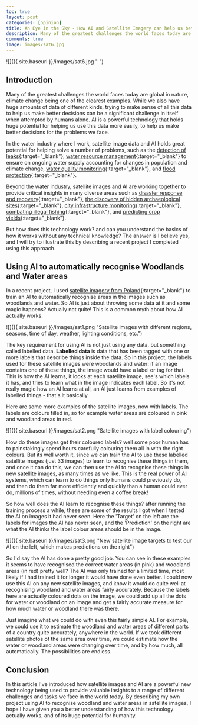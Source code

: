 ```yaml
---
toc: true
layout: post
categories: [opinion]
title: An Eye in the Sky - How AI and Satellite Imagery can help us better understand our changing world
description: Many of the greatest challenges the world faces today are global in nature, AI and satellite images is a powerful technology that holds huge potential for helping us solve many problems we face.
comments: true
image: images/sat6.jpg
---
```


![]({{ site.baseurl }}/images/sat6.jpg " ")

## Introduction

Many of the greatest challenges the world faces today are global in nature, climate change being one of the clearest examples. While we also have huge amounts of data of different kinds, trying to make sense of all this data to help us make better decisions can be a significant challenge in itself when attempted by humans alone. AI is a powerful technology that holds huge potential for helping us use this data more easily, to help us make better decisions for the problems we face.

In the water industry where I work, satellite image data and AI holds great potential for helping solve a number of problems, such as the [detection of leaks](https://earthi.space/press/severn-trent-water-enlists-earth-i-to-identify-and-combat-water-leaks-using-sophisticated-data-analytics-from-satellite-imagery/){:target="_blank"}, [water resource management](https://www.devex.com/news/how-satellite-images-could-improve-water-management-in-africa-96807){:target="_blank"} to ensure on ongoing water supply accounting for changes in population and climate change, [water quality monitoring](https://jncc.gov.uk/media/4681/eo4water_resources_website_final.pdf){:target="_blank"}, and [flood protection](https://reliefweb.int/report/world/fusing-ai-satellite-image-analysis-inform-rapid-response-floods-un-global-pulse){:target="_blank"}.

Beyond the water industry, satellite images and AI are working together to provide critical insights in many diverse areas such as [disaster response and recovery](https://development.asia/insight/how-ai-can-boost-disaster-response-and-recovery){:target="_blank"}, [the discovery of hidden archaeological sites](https://scitechdaily.com/discovering-hidden-archaeological-sites-with-ai-and-satellite-images/){:target="_blank"}, [city infrastructure monitoring](https://development.asia/insight/using-artificial-intelligence-city-infrastructure-monitoring){:target="_blank"}, [combating illegal fishing](https://news.microsoft.com/on-the-issues/2019/06/06/ocean-mind-illegal-fishing/){:target="_blank"}, and [predicting crop yields](https://www.theverge.com/2016/8/4/12369494/descartes-artificial-intelligence-crop-predictions-usda){:target="_blank"}.

But how does this technology work? and can you understand the basics of how it works without any technical knowledge? The answer is I believe yes, and I will try to illustrate this by describing a recent project I completed using this approach.

## Using AI to automatically recognise Woodlands and Water areas

In a recent project, I used [satellite imagery from Poland](https://landcover.ai){:target="_blank"} to train an AI to automatically recognise areas in the images such as woodlands and water. So AI is just about throwing some data at it and some magic happens? Actually not quite! This is a common myth about how AI actually works. 

![]({{ site.baseurl }}/images/sat1.png "Satellite images with different regions, seasons, time of day, weather, lighting conditions, etc.")

The key requirement for using AI is not just using any data, but something called labelled data. **Labelled data** is data that has been tagged with one or more labels that describe things inside the data. So in this project, the labels used for these satellite images were woodlands and water: if an image contains one of these things, the image would have a label or tag for that. This is how the AI learns, it looks at each satellite image, see's which labels it has, and tries to learn what in the image indicates each label. So it's not really magic how an AI learns at all, an AI just learns from examples of labelled things - that's it basically.

Here are some more examples of the satellite images, now with labels. The labels are colours filled in, so for example water areas are coloured in pink and woodland areas in red.

![]({{ site.baseurl }}/images/sat2.png "Satellite images with label colouring")

How do these images get their coloured labels? well some poor human has to painstakingly spend hours carefully colouring them all in with the right colours. But its well worth it, since we can train the AI to use these labelled satellite images (just 33 images) to learn to recognise these things in them, and once it can do this, we can then use the AI to recognise these things in new satellite images, as many times as we like. This is the real power of AI systems, which can learn to do things only humans could previously do, and then do them far more efficiently and quickly than a human could ever do, millions of times, without needing even a coffee break!

So how well does the AI learn to recognise these things? after running the training process a while, these are some of the results I got when I tested the AI on images it had never seen. Here the 'Target' on the left are the labels for images the AI has never seen, and the 'Prediction' on the right are what the AI thinks the label colour areas should be in the image.

![]({{ site.baseurl }}/images/sat3.png "New satellite image targets to test our AI on the left, which makes predictions on the right")

So I'd say the AI has done a pretty good job. You can see in these examples it seems to have recognised the correct water areas (in pink) and woodland areas (in red) pretty well? The AI was only trained for a limited time, most likely if I had trained it for longer it would have done even better. I could now use this AI on any new satellite images, and know it would do quite well at recognising woodland and water areas fairly accurately. Because the labels here are actually coloured dots on the image, we could add up all the dots for water or woodland on an image and get a fairly accurate measure for how much water or woodland there was there.

Just imagine what we could do with even this fairly simple AI. For example, we could use it to estimate the woodland and water areas of different parts of a country quite accurately, anywhere in the world. If we took different satellite photos of the same area over time, we could estimate how the water or woodland areas were changing over time, and by how much, all automatically. The possibilities are endless.

## Conclusion

In this article I've introduced how satellite images and AI are a powerful new technology being used to provide valuable insights to a range of different challenges and tasks we face in the world today. By describing my own project using AI to recognise woodland and water areas in satellite images, I hope I have given you a better understanding of how this technology actually works, and of its huge potential for humanity.
